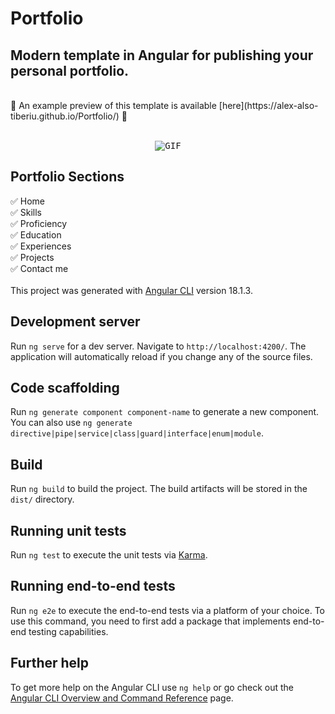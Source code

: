 # Portfolio

## Modern template in Angular for publishing your personal portfolio. <br>
<br>
🚀 An example preview of this template is available [here](https://alex-also-tiberiu.github.io/Portfolio/) 🚀 <br>
<br>

<p align="center">
  <kbd>
    <img src="https://github.com/user-attachments/assets/42007da9-1b0e-45fd-ae3b-ec5cefa2962a" alt="GIF">
  </kbd>
</p>

## Portfolio Sections
✅ Home\
✅ Skills\
✅ Proficiency\
✅ Education\
✅ Experiences\
✅ Projects\
✅ Contact me\
<br>
This project was generated with [Angular CLI](https://github.com/angular/angular-cli) version 18.1.3.
## Development server

Run `ng serve` for a dev server. Navigate to `http://localhost:4200/`. The application will automatically reload if you change any of the source files.

## Code scaffolding

Run `ng generate component component-name` to generate a new component. You can also use `ng generate directive|pipe|service|class|guard|interface|enum|module`.

## Build

Run `ng build` to build the project. The build artifacts will be stored in the `dist/` directory.

## Running unit tests

Run `ng test` to execute the unit tests via [Karma](https://karma-runner.github.io).

## Running end-to-end tests

Run `ng e2e` to execute the end-to-end tests via a platform of your choice. To use this command, you need to first add a package that implements end-to-end testing capabilities.

## Further help

To get more help on the Angular CLI use `ng help` or go check out the [Angular CLI Overview and Command Reference](https://angular.dev/tools/cli) page.
